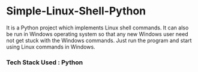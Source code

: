 # Simple-Linux-Shell-Python

It is a Python project which implements Linux shell commands. It can also be run in Windows operating system so that any new Windows user need not get stuck with the Windows commands. Just run the program and start using Linux commands in Windows.

### Tech Stack Used : Python
